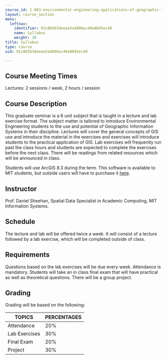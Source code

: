 ```yaml
---
course_id: 1-963-environmental-engineering-applications-of-geographic-information-systems-fall-2004
layout: course_section
menu:
  leftnav:
    identifier: 91c803b3deeae5ad886ac49e8845ec49
    name: Syllabus
    weight: 10
title: Syllabus
type: course
uid: 91c803b3deeae5ad886ac49e8845ec49

---
```


Course Meeting Times
--------------------

Lectures: 2 sessions / week, 2 hours / session

Course Description
------------------

This graduate seminar is a 6 unit subject that is taught in a lecture and lab exercise format. The subject matter is tailored to introduce Environmental Engineering students to the use and potential of Geographic Information Systems in their discipline. Lectures will cover the general concepts of GIS use and introduce the material in the exercises and exercises will introduce students to the practical application of GIS. Lab exercises will frequently run past the class hours and students are expected to complete the exercises before the next class. There will be readings from related resources which will be announced in class.

Students will use ArcGIS 8.3 during the term. This software is available to MIT students, but outside users will have to purchase it [here](http://www.esri.com/software/arcgis/).

Instructor
----------

Prof. Daniel Sheehan, Spatial Data Specialist in Academic Computing, MIT Information Systems.

Schedule
--------

The lecture and lab will be offered twice a week. It will consist of a lecture followed by a lab exercise, which will be completed outside of class.

Requirements
------------

Questions based on the lab exercises will be due every week. Attendance is mandatory. Students will take an in class final exam that will have practical as well as theoretical questions. There will be a group project.

Grading
-------

Grading will be based on the following:

| TOPICS | PERCENTAGES |
| --- | --- |
| Attendance | 20% |
| Lab Exercises | 30% |
| Final Exam | 20% |
| Project | 30%